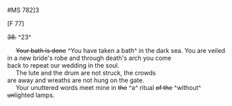 #MS 782]3

[F 77]

~~38.~~ ^23^

&nbsp;&nbsp;&nbsp;&nbsp;&nbsp;~~Your bath is done~~ ^You have taken a bath^ in the dark sea. You are veiled \
in a new bride's robe and through death's arch you come \
back to repeat our wedding in the soul. \
&nbsp;&nbsp;&nbsp;&nbsp;&nbsp;The lute and the drum are not struck, the crowds \
are away and wreaths are not hung on the gate. \
&nbsp;&nbsp;&nbsp;&nbsp;&nbsp;Your unuttered words meet mine in ~~the~~ ^a^ ritual ~~of the~~ ^without^ \
~~un~~lighted lamps. 
